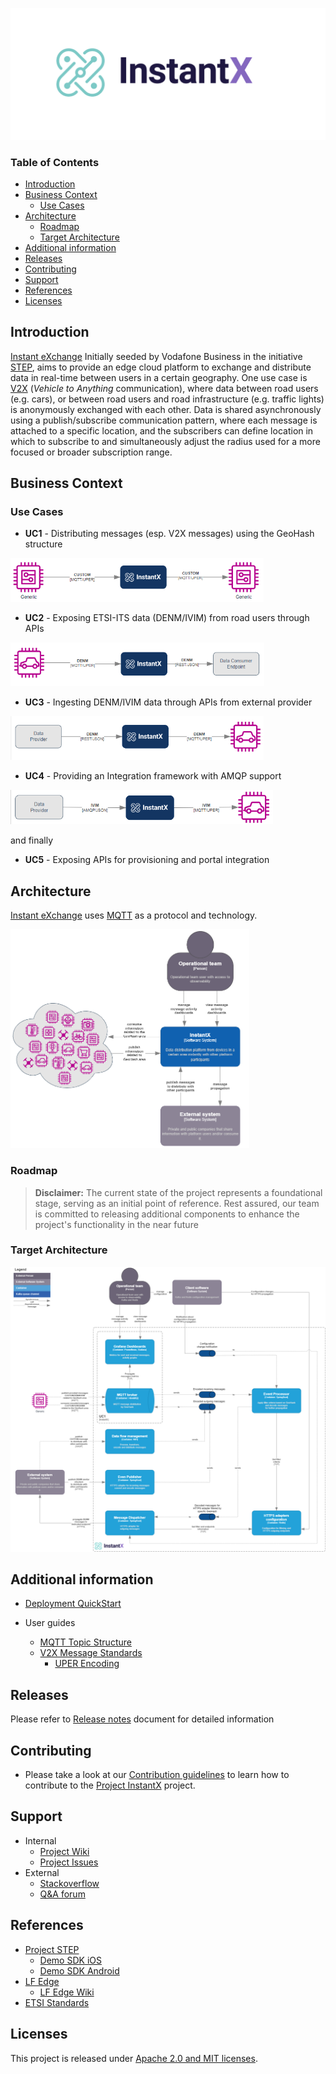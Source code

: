 ![Alt text](./images/logo.png)


### Table of Contents

- [Introduction](#introduction)
- [Business Context](#business-context)
  - [Use Cases](#use-cases)
- [Architecture](#architecture)
  - [Roadmap](#roadmap)
  - [Target Architecture](#target-architecture)
- [Additional information](#additional-information)
- [Releases](#releases)
- [Contributing](#contributing)
- [Support](#support)
- [References](#references)
- [Licenses](#licenses)


## Introduction

[Instant eXchange] Initially seeded by Vodafone Business in the initiative [STEP], aims to provide an edge cloud platform to exchange and distribute data in real-time between users in a certain geography. One use case is [V2X] (*Vehicle to Anything* communication), where data between road users (e.g. cars), or between road users and road infrastructure (e.g. traffic lights) is anonymously exchanged with each other. Data is shared asynchronously using a publish/subscribe communication pattern, where each message is attached to a specific location, and the subscribers can define location in which to subscribe to and simultaneously adjust the radius used for a more focused or broader subscription range.

## Business Context

### Use Cases

* **UC1** - Distributing messages (esp. V2X messages) using the GeoHash structure
<img src="./images/UseCases1.png" height="70" width="auto">

* **UC2** - Exposing ETSI-ITS data (DENM/IVIM) from road users through APIs
<img src="./images/UseCases2.png" height="70" width="auto">

* **UC3** - Ingesting DENM/IVIM data through APIs from external provider
<img src="./images/UseCases3.png" height="70" width="auto">

* **UC4** - Providing an Integration framework with AMQP support
<img src="./images/UseCases4.png" height="55" width="auto">

  and finally
* **UC5** - Exposing APIs for provisioning and portal integration

## Architecture
[Instant eXchange] uses [MQTT] as a protocol and technology.

<img src="./images/SystemContext.png" height="350" width="auto">

### Roadmap

> **Disclaimer:** The current state of the project represents a foundational stage, serving as an initial point of reference. Rest assured, our team is committed to releasing additional components to enhance the project's functionality in the near future

### Target Architecture

![Target Architecture](./images/Target_Architecture.png)


## Additional information
- [Deployment QuickStart](deployment/Quick-Start.md)

- User guides
  - [MQTT Topic Structure](./docs/MQTT-Topic-Structure.md)
  - [V2X Message Standards](./docs/v2x-messages.md)
    - [UPER Encoding](./docs/Encoding.md)

## Releases

Please refer to [Release notes](./RELEASE.md) document for detailed information


## Contributing

- Please take a look at our [Contribution guidelines](CONTRIBUTION.md) to learn how to contribute to the [Project InstantX] project.

## Support

 - Internal
   - [Project Wiki](https://github.com/lf-edge/instantx/wiki)
   - [Project Issues](https://github.com/lf-edge/instantx/issues)
 - External
   - [Stackoverflow](http://stackoverflow.com/questions/tagged/InstantX)
   - [Q&A forum](https://groups.google.com/forum/#!forum/InstantX)

## References

- [Project STEP]
  - [Demo SDK iOS]
  - [Demo SDK Android]
- [LF Edge]
  - [LF Edge Wiki]
- [ETSI Standards]

## Licenses

This project is released under [Apache 2.0 and MIT licenses](./LICENSE).

[V2X]: https://en.wikipedia.org/wiki/Vehicle-to-everything
[MQTT]: https://mqtt.org/
[LF Edge]: https://www.lfedge.org/
[LF Edge Wiki]: https://wiki.lfedge.org/
[STEP]: https://step.vodafone.com/
[Project STEP]: https://step.vodafone.com/
[ETSI Standards]: https://portal.etsi.org/Services/Centre-for-Testing-Interoperability/Activities/Intelligent-Transport-System/C-ITS-Protocols
[Demo SDK iOS]: https://github.com/Vodafone/HelloV2XWorld-iOS
[Demo SDK Android]: https://github.com/Vodafone/HelloV2XWorld-Android
[InstantX]: https://github.com/lf-edge/instantx
[Instant eXchange]: https://github.com/lf-edge/instantx
[Project InstantX]: https://github.com/lf-edge/instantx